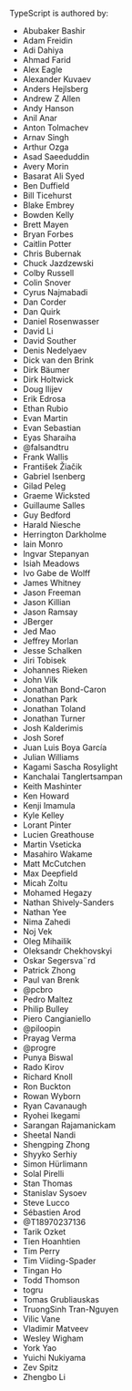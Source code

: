 TypeScript is authored by:
* Abubaker Bashir
* Adam Freidin
* Adi Dahiya
* Ahmad Farid
* Alex Eagle
* Alexander Kuvaev
* Anders Hejlsberg
* Andrew Z Allen
* Andy Hanson
* Anil Anar
* Anton Tolmachev
* Arnav Singh
* Arthur Ozga
* Asad Saeeduddin
* Avery Morin
* Basarat Ali Syed
* Ben Duffield
* Bill Ticehurst
* Blake Embrey
* Bowden Kelly
* Brett Mayen
* Bryan Forbes
* Caitlin Potter
* Chris Bubernak
* Chuck Jazdzewski
* Colby Russell
* Colin Snover
* Cyrus Najmabadi
* Dan Corder
* Dan Quirk
* Daniel Rosenwasser
* David Li
* David Souther
* Denis Nedelyaev
* Dick van den Brink
* Dirk Bäumer
* Dirk Holtwick
* Doug Ilijev
* Erik Edrosa
* Ethan Rubio
* Evan Martin
* Evan Sebastian
* Eyas Sharaiha
* @falsandtru
* Frank Wallis
* František Žiačik
* Gabriel Isenberg
* Gilad Peleg
* Graeme Wicksted
* Guillaume Salles
* Guy Bedford
* Harald Niesche
* Herrington Darkholme
* Iain Monro
* Ingvar Stepanyan
* Isiah Meadows
* Ivo Gabe de Wolff
* James Whitney
* Jason Freeman
* Jason Killian
* Jason Ramsay
* JBerger
* Jed Mao
* Jeffrey Morlan
* Jesse Schalken
* Jiri Tobisek
* Johannes Rieken
* John Vilk
* Jonathan Bond-Caron
* Jonathan Park
* Jonathan Toland
* Jonathan Turner
* Josh Kalderimis
* Josh Soref
* Juan Luis Boya García
* Julian Williams
* Kagami Sascha Rosylight
* Kanchalai Tanglertsampan
* Keith Mashinter
* Ken Howard
* Kenji Imamula
* Kyle Kelley
* Lorant Pinter
* Lucien Greathouse
* Martin Vseticka
* Masahiro Wakame
* Matt McCutchen
* Max Deepfield
* Micah Zoltu
* Mohamed Hegazy
* Nathan Shively-Sanders
* Nathan Yee
* Nima Zahedi
* Noj Vek
* Oleg Mihailik
* Oleksandr Chekhovskyi
* Oskar Segersva¨rd
* Patrick Zhong
* Paul van Brenk
* @pcbro
* Pedro Maltez
* Philip Bulley
* Piero Cangianiello
* @piloopin
* Prayag Verma
* @progre
* Punya Biswal
* Rado Kirov
* Richard Knoll
* Ron Buckton
* Rowan Wyborn
* Ryan Cavanaugh
* Ryohei Ikegami
* Sarangan Rajamanickam
* Sheetal Nandi
* Shengping Zhong
* Shyyko Serhiy
* Simon Hürlimann
* Solal Pirelli
* Stan Thomas
* Stanislav Sysoev
* Steve Lucco
* Sébastien Arod
* @T18970237136
* Tarik Ozket
* Tien Hoanhtien
* Tim Perry
* Tim Viiding-Spader
* Tingan Ho
* Todd Thomson
* togru
* Tomas Grubliauskas
* TruongSinh Tran-Nguyen
* Vilic Vane
* Vladimir Matveev
* Wesley Wigham
* York Yao
* Yuichi Nukiyama
* Zev Spitz
* Zhengbo Li